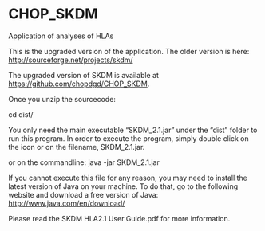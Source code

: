 
# CHOP_SKDM
Application of analyses of HLAs

This is the upgraded version of the application. 
The older version is here: http://sourceforge.net/projects/skdm/


The upgraded version of SKDM is available at https://github.com/chopdgd/CHOP_SKDM. 

Once you unzip the sourcecode:

cd dist/

You only need the main executable “SKDM_2.1.jar” under the “dist” folder to run this program. 
In order to execute the program, simply double click on the icon or on the filename, SKDM_2.1.jar. 

or on the commandline: 
java -jar SKDM_2.1.jar

If you cannot execute this file for any reason, you may need to install the latest version of Java on your machine. 
To do that, go to the following website and download a free version of Java: http://www.java.com/en/download/

Please read the SKDM HLA2.1 User Guide.pdf for more information. 
